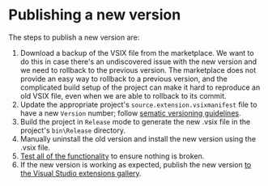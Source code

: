 # Publishing a new version

The steps to publish a new version are:

1. Download a backup of the VSIX file from the marketplace.
We want to do this in case there's an undiscovered issue with the new version and we need to rollback to the previous version.
The marketplace does not provide an easy way to rollback to a previous version, and the complicated build setup of the project can make it hard to reproduce an old VSIX file, even when we are able to rollback to its commit.
1. Update the appropriate project's `source.extension.vsixmanifest` file to have a new `Version` number; follow [sematic versioning guidelines](https://semver.org/).
1. Build the project in `Release` mode to generate the new .vsix file in the project's `bin\Release` directory.
1. Manually uninstall the old version and install the new version using the .vsix file.
1. [Test all of the functionality](ThingsToTestAfterMakingChanges.md) to ensure nothing is broken.
1. If the new version is working as expected, publish the new version [to the Visual Studio extensions gallery](https://marketplace.visualstudio.com/manage/publishers/deadlydog).
